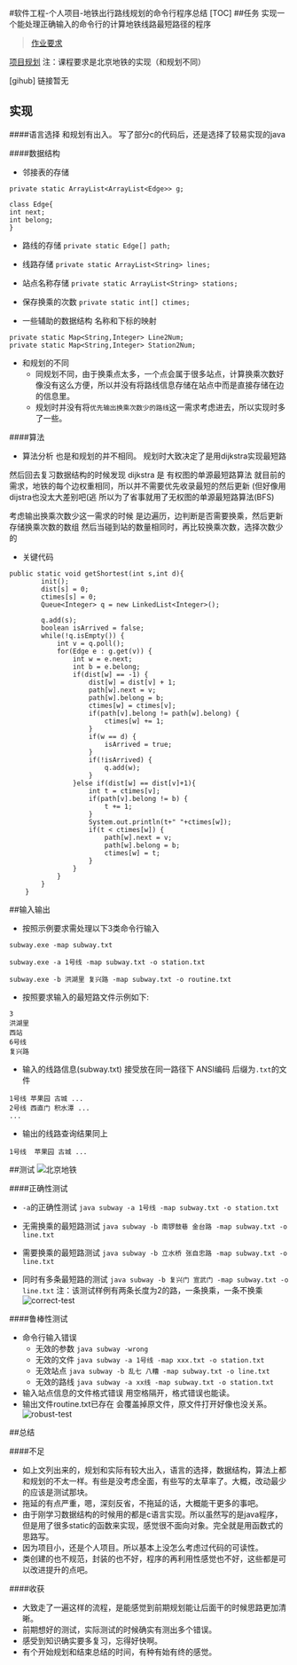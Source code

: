 #软件工程-个人项目-地铁出行路线规划的命令行程序总结
[TOC]
##任务
实现一个能处理正确输入的命令行的计算地铁线路最短路径的程序
>[作业要求](https://edu.cnblogs.com/campus/buaa/2019BUAASummerSETraining/homework/3407)

[项目规划](https://www.cnblogs.com/bunnywwwwyj/p/11563321.html)
注：课程要求是北京地铁的实现（和规划不同）

[gihub] 链接暂无

## 实现

####语言选择
和规划有出入。
写了部分c的代码后，还是选择了较易实现的java

####数据结构
- 邻接表的存储
``` 
private static ArrayList<ArrayList<Edge>> g;

class Edge{
int next;
int belong;
}
```
- 路线的存储
`private static Edge[] path;`

- 线路存储
`private static ArrayList<String> lines;`

- 站点名称存储
`private static ArrayList<String> stations;`

- 保存换乘的次数
`private static int[] ctimes;
`
- 一些辅助的数据结构
名称和下标的映射
```
private static Map<String,Integer> Line2Num;
private static Map<String,Integer> Station2Num;
```

- 和规划的不同
	- 同规划不同，由于换乘点太多，一个点会属于很多站点，计算换乘次数好像没有这么方便，所以并没有将路线信息存储在站点中而是直接存储在边的信息里。
	- 规划时并没有将`优先输出换乘次数少的路线`这一需求考虑进去，所以实现时多了一些。

####算法
- 算法分析
也是和规划的并不相同。
规划时大致决定了是用dijkstra实现最短路

然后回去复习数据结构的时候发现
dijkstra 是 有权图的单源最短路算法
就目前的需求，地铁的每个边权重相同，所以并不需要优先收录最短的然后更新
(但好像用dijstra也没太大差别吧(逃
所以为了省事就用了无权图的单源最短路算法(BFS)

考虑输出换乘次数少这一需求的时候
是边遍历，边判断是否需要换乘，然后更新 存储换乘次数的数组
然后当碰到站的数量相同时，再比较换乘次数，选择次数少的

- 关键代码

```
public static void getShortest(int s,int d){
		init();
		dist[s] = 0;
		ctimes[s] = 0;
		Queue<Integer> q = new LinkedList<Integer>();
		
		q.add(s);
		boolean isArrived = false;
		while(!q.isEmpty()) {
			int v = q.poll();
			for(Edge e : g.get(v)) {
				int w = e.next;
				int b = e.belong;
				if(dist[w] == -1) {
					dist[w] = dist[v] + 1;
					path[w].next = v;
					path[w].belong = b;
					ctimes[w] = ctimes[v];
					if(path[v].belong != path[w].belong) {
						ctimes[w] += 1;
					}
					if(w == d) {
						isArrived = true;
					}
					if(!isArrived) {
						q.add(w);
					}
				}else if(dist[w] == dist[v]+1){
					int t = ctimes[v];
					if(path[v].belong != b) {
						t += 1;
					}
					System.out.println(t+" "+ctimes[w]);
					if(t < ctimes[w]) {
						path[w].next = v;
						path[w].belong = b;
						ctimes[w] = t;
					}
				}
			}
		}
	}
```


##输入输出
- 按照示例要求需处理以下3类命令行输入

`subway.exe -map subway.txt`

`subway.exe -a 1号线 -map subway.txt -o station.txt`

`subway.exe -b 洪湖里 复兴路 -map subway.txt -o routine.txt`

- 按照要求输入的最短路文件示例如下:
```
3
洪湖里
西站
6号线
复兴路
```
- 输入的线路信息(subway.txt)
接受放在同一路径下 ANSI编码 后缀为`.txt`的文件
```
1号线 苹果园 古城 ...
2号线 西直门 积水潭 ...
...
```
- 输出的线路查询结果同上
```
1号线  苹果园 古城 ...
```

##测试
![北京地铁](https://images.cnblogs.com/cnblogs_com/bunnywwwwyj/1553238/o_subway_map.jpg)

####正确性测试
- `-a`的正确性测试
`java subway -a 1号线 -map subway.txt -o station.txt`

- 无需换乘的最短路测试
`java subway -b 南锣鼓巷 金台路 -map subway.txt -o line.txt`

- 需要换乘的最短路测试
`java subway -b 立水桥 张自忠路 -map subway.txt -o line.txt`

- 同时有多条最短路的测试
`java subway -b 复兴门 宣武门 -map subway.txt -o line.txt`
注：该测试样例有两条长度为2的路，一条换乘，一条不换乘
![correct-test]()

####鲁棒性测试
- 命令行输入错误
    - 无效的参数
    `java subway -wrong`
    - 无效的文件
    `java subway -a 1号线 -map xxx.txt -o station.txt`
    - 无效站点
    `java subway -b 乱七 八糟 -map subway.txt -o line.txt`
    - 无效的路线
    `java subway -a xx线 -map subway.txt -o station.txt`
- 输入站点信息的文件格式错误
用空格隔开，格式错误也能读。
- 输出文件routine.txt已存在
会覆盖掉原文件，原文件打开好像也没关系。
![robust-test]()

##总结

####不足
- 如上文列出来的，规划和实际有较大出入，语言的选择，数据结构，算法上都和规划的不太一样。有些是没考虑全面，有些写的太草率了。大概，改动最少的应该是测试那块。
- 拖延的有点严重，嗯，深刻反省，不拖延的话，大概能干更多的事吧。
- 由于刚学习数据结构的时候用的都是c语言实现。所以虽然写的是java程序，但是用了很多static的函数来实现，感觉很不面向对象。完全就是用函数式的思路写。
- 因为项目小，还是个人项目。所以基本上没怎么考虑过代码的可读性。
- 类创建的也不规范，封装的也不好，程序的再利用性感觉也不好，这些都是可以改进提升的点吧。

####收获
- 大致走了一遍这样的流程，是能感觉到前期规划能让后面干的时候思路更加清晰。
- 前期想好的测试，实际测试的时候确实有测出多个错误。
- 感受到知识确实要多复习，忘得好快啊。
- 有个开始规划和结束总结的时间，有种有始有终的感觉。
